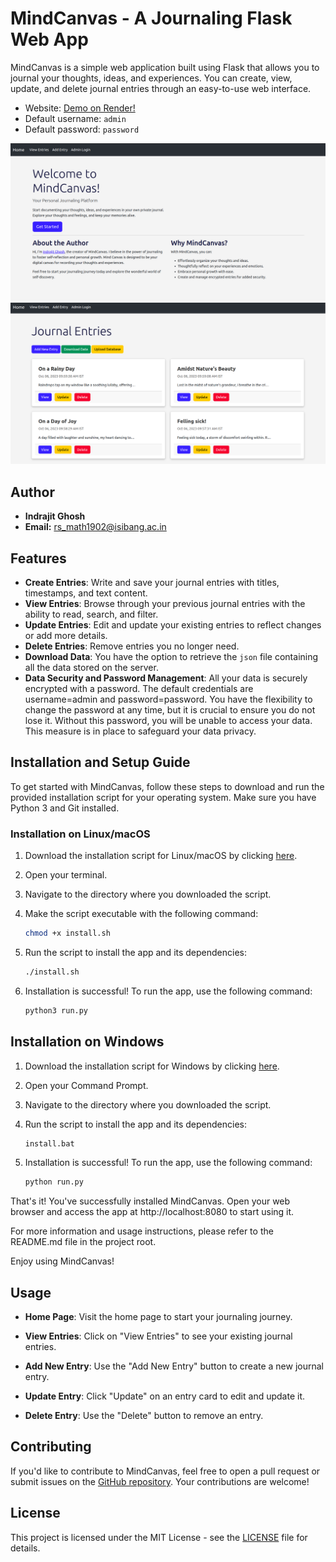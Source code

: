 # MindCanvas - A Journaling Flask Web App

MindCanvas is a simple web application built using Flask that allows you to journal your thoughts, ideas, and experiences. You can create, view, update, and delete journal entries through an easy-to-use web interface.

- Website: [Demo on Render!](https://demo-mindcanvas.onrender.com)
- Default username: `admin`
- Default password: `password`

![Homepage Screenshot](/app/static/images/homepage.png)
![ViewEntries Screenshot](/app/static/images/view_entries.png)

## Author

- **Indrajit Ghosh**
- **Email:** rs_math1902@isibang.ac.in

## Features

- **Create Entries**: Write and save your journal entries with titles, timestamps, and text content.
- **View Entries**: Browse through your previous journal entries with the ability to read, search, and filter.
- **Update Entries**: Edit and update your existing entries to reflect changes or add more details.
- **Delete Entries**: Remove entries you no longer need.
- **Download Data**: You have the option to retrieve the `json` file containing all the data stored on the server.
- **Data Security and Password Management**: All your data is securely encrypted with a password. The default credentials are username=admin and password=password. You have the flexibility to change the password at any time, but it is crucial to ensure you do not lose it. Without this password, you will be unable to access your data. This measure is in place to safeguard your data privacy. 

## Installation and Setup Guide

To get started with MindCanvas, follow these steps to download and run the provided installation script for your operating system. Make sure you have Python 3 and Git installed.

### Installation on Linux/macOS

1. Download the installation script for Linux/macOS by clicking [here](https://minhaskamal.github.io/DownGit/#/home?url=https://github.com/indrajit912/MindCanvas/blob/master/scripts/install.sh).

2. Open your terminal.

3. Navigate to the directory where you downloaded the script.

4. Make the script executable with the following command:

   ```bash
   chmod +x install.sh
   ```
5. Run the script to install the app and its dependencies:
    ```bash
    ./install.sh
    ```
6. Installation is successful! To run the app, use the following command:
    ```bash
    python3 run.py
    ```

## Installation on Windows
1. Download the installation script for Windows by clicking [here](https://minhaskamal.github.io/DownGit/#/home?url=https://github.com/indrajit912/MindCanvas/blob/master/scripts/install.bat).

2. Open your Command Prompt.

3. Navigate to the directory where you downloaded the script.

4. Run the script to install the app and its dependencies:
    ```bash
    install.bat
    ```
5. Installation is successful! To run the app, use the following command:
    ```bash
    python run.py
    ```
That's it! You've successfully installed MindCanvas. Open your web browser and access the app at http://localhost:8080 to start using it.
 
For more information and usage instructions, please refer to the README.md file in the project root.

Enjoy using MindCanvas!


## Usage

- **Home Page**: Visit the home page to start your journaling journey.

- **View Entries**: Click on "View Entries" to see your existing journal entries.

- **Add New Entry**: Use the "Add New Entry" button to create a new journal entry.

- **Update Entry**: Click "Update" on an entry card to edit and update it.

- **Delete Entry**: Use the "Delete" button to remove an entry.


## Contributing

If you'd like to contribute to MindCanvas, feel free to open a pull request or submit issues on the [GitHub repository](https://github.com/indrajit912/MindCanvas). Your contributions are welcome!

## License

This project is licensed under the MIT License - see the [LICENSE](LICENSE) file for details.
